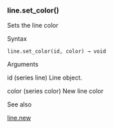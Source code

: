 ### line.set\_color()

Sets the line color

Syntax

```
line.set_color(id, color) → void
```

Arguments

id (series line) Line object.

color (series color) New line color

See also

[line.new](#fun_line.new)
